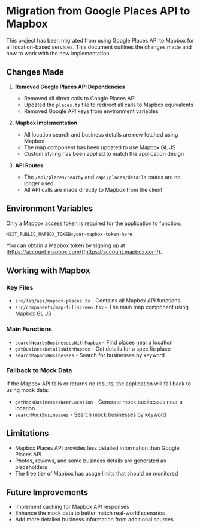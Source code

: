 # Migration from Google Places API to Mapbox

This project has been migrated from using Google Places API to Mapbox for all location-based services. This document outlines the changes made and how to work with the new implementation.

## Changes Made

1. **Removed Google Places API Dependencies**
   - Removed all direct calls to Google Places API
   - Updated the `places.ts` file to redirect all calls to Mapbox equivalents
   - Removed Google API keys from environment variables

2. **Mapbox Implementation**
   - All location search and business details are now fetched using Mapbox
   - The map component has been updated to use Mapbox GL JS
   - Custom styling has been applied to match the application design

3. **API Routes**
   - The `/api/places/nearby` and `/api/places/details` routes are no longer used
   - All API calls are made directly to Mapbox from the client

## Environment Variables

Only a Mapbox access token is required for the application to function:

```
NEXT_PUBLIC_MAPBOX_TOKEN=your-mapbox-token-here
```

You can obtain a Mapbox token by signing up at [https://account.mapbox.com/](https://account.mapbox.com/).

## Working with Mapbox

### Key Files

- `src/lib/api/mapbox-places.ts` - Contains all Mapbox API functions
- `src/components/map-fullscreen.tsx` - The main map component using Mapbox GL JS

### Main Functions

- `searchNearbyBusinessesWithMapbox` - Find places near a location
- `getBusinessDetailsWithMapbox` - Get details for a specific place
- `searchMapboxBusinesses` - Search for businesses by keyword

### Fallback to Mock Data

If the Mapbox API fails or returns no results, the application will fall back to using mock data:

- `getMockBusinessesNearLocation` - Generate mock businesses near a location
- `searchMockBusinesses` - Search mock businesses by keyword

## Limitations

- Mapbox Places API provides less detailed information than Google Places API
- Photos, reviews, and some business details are generated as placeholders
- The free tier of Mapbox has usage limits that should be monitored

## Future Improvements

- Implement caching for Mapbox API responses
- Enhance the mock data to better match real-world scenarios
- Add more detailed business information from additional sources 